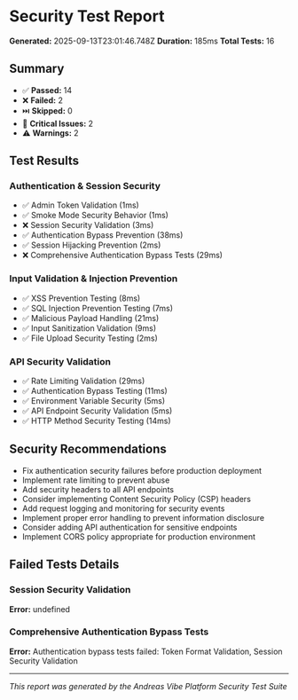 # Security Test Report

**Generated:** 2025-09-13T23:01:46.748Z
**Duration:** 185ms
**Total Tests:** 16

## Summary

- ✅ **Passed:** 14
- ❌ **Failed:** 2
- ⏭️ **Skipped:** 0
- 🚨 **Critical Issues:** 2
- ⚠️ **Warnings:** 2

## Test Results

### Authentication & Session Security

- ✅ Admin Token Validation (1ms)
- ✅ Smoke Mode Security Behavior (1ms)
- ❌ Session Security Validation (3ms)
- ✅ Authentication Bypass Prevention (38ms)
- ✅ Session Hijacking Prevention (2ms)
- ❌ Comprehensive Authentication Bypass Tests (29ms)

### Input Validation & Injection Prevention

- ✅ XSS Prevention Testing (8ms)
- ✅ SQL Injection Prevention Testing (7ms)
- ✅ Malicious Payload Handling (21ms)
- ✅ Input Sanitization Validation (9ms)
- ✅ File Upload Security Testing (2ms)

### API Security Validation

- ✅ Rate Limiting Validation (29ms)
- ✅ Authentication Bypass Testing (11ms)
- ✅ Environment Variable Security (5ms)
- ✅ API Endpoint Security Validation (5ms)
- ✅ HTTP Method Security Testing (14ms)

## Security Recommendations

- Fix authentication security failures before production deployment
- Implement rate limiting to prevent abuse
- Add security headers to all API endpoints
- Consider implementing Content Security Policy (CSP) headers
- Add request logging and monitoring for security events
- Implement proper error handling to prevent information disclosure
- Consider adding API authentication for sensitive endpoints
- Implement CORS policy appropriate for production environment

## Failed Tests Details

### Session Security Validation

**Error:** undefined

### Comprehensive Authentication Bypass Tests

**Error:** Authentication bypass tests failed: Token Format Validation, Session Security Validation

---

_This report was generated by the Andreas Vibe Platform Security Test Suite_
